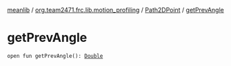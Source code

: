 [meanlib](../../index.md) / [org.team2471.frc.lib.motion_profiling](../index.md) / [Path2DPoint](index.md) / [getPrevAngle](./get-prev-angle.md)

# getPrevAngle

`open fun getPrevAngle(): `[`Double`](https://kotlinlang.org/api/latest/jvm/stdlib/kotlin/-double/index.html)